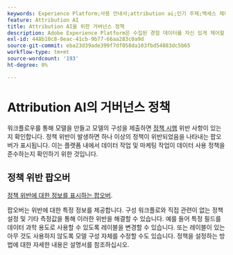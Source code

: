 ```yaml
---
keywords: Experience Platform;사용 안내서;attribution ai;인기 주제;액세스 제어;모델 만들기;
feature: Attribution AI
title: Attribution AI을 위한 거버넌스 정책
description: Adobe Experience Platform은 수집된 경험 데이터를 자신 있게 제어할 수 있는 몇 가지 서비스와 도구를 제공합니다.
exl-id: 448b10c8-8eac-41cb-9b77-66aa283c0a9d
source-git-commit: eba23d39ade399f7df058da103fbd54883dc5b65
workflow-type: tm+mt
source-wordcount: '193'
ht-degree: 0%

---
```


# Attribution AI의 거버넌스 정책

워크플로우를 통해 모델을 만들고 모델의 구성을 제출하면 [정책 시행](../../../data-governance/enforcement/auto-enforcement.md) 위반 사항이 있는지 확인합니다. 정책 위반이 발생하면 하나 이상의 정책이 위반되었음을 나타내는 팝오버가 표시됩니다. 이는 플랫폼 내에서 데이터 작업 및 마케팅 작업이 데이터 사용 정책을 준수하는지 확인하기 위한 것입니다.

## 정책 위반 팝오버

[정책 위반에 대한 정보를 표시하는 팝오버](../../attribution-ai/images/data-governance/policy-violation-popover-aai.png).

팝오버는 위반에 대한 특정 정보를 제공합니다. 구성 워크플로와 직접 관련이 없는 정책 설정 및 기타 측정값을 통해 이러한 위반을 해결할 수 있습니다. 예를 들어 특정 필드를 데이터 과학 용도로 사용할 수 있도록 레이블을 변경할 수 있습니다. 또는 레이블이 있는 아무 것도 사용하지 않도록 모델 구성 자체를 수정할 수도 있습니다. 정책을 설정하는 방법에 대한 자세한 내용은 설명서를 참조하십시오.
